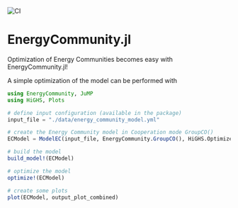 ![CI](https://github.com/davide-f/EnergyCommunity.jl/actions/workflows/CI.yml/badge.svg)

# EnergyCommunity.jl
Optimization of Energy Communities becomes easy with EnergyCommunity.jl!

A simple optimization of the model can be performed with


```julia
using EnergyCommunity, JuMP
using HiGHS, Plots

# define input configuration (available in the package)
input_file = "./data/energy_community_model.yml"

# create the Energy Community model in Cooperation mode GroupCO()
ECModel = ModelEC(input_file, EnergyCommunity.GroupCO(), HiGHS.Optimizer)

# build the model
build_model!(ECModel)

# optimize the model
optimize!(ECModel)

# create some plots
plot(ECModel, output_plot_combined)
```
